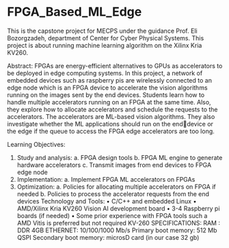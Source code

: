 # FPGA_Based_ML_Edge
This is the capstone project for MECPS under the guidance Prof. Eli Bozorgzadeh, department of Center for Cyber Physical Systems. This project is about running machine learning algorithm on the Xilinx Kria KV260. 

Abstract: FPGAs are energy-efficient alternatives to GPUs as accelerators to be deployed in 
edge computing systems. In this project, a network of embedded devices such as raspberry 
pis are wirelessly connected to an edge node which is an FPGA device to accelerate the vision 
algorithms running on the images sent by the end devices. Students learn how to handle 
multiple accelerators running on an FPGA at the same time. Also, they explore how to allocate 
accelerators and schedule the requests to the accelerators. The accelerators are ML-based 
vision algorithms. They also investigate whether the ML applications should run on the enddevice or the edge if the queue to access the FPGA edge accelerators are too long. 

Learning Objectives:
1. Study and analysis:
a. FPGA design tools
b. FPGA ML engine to generate hardware accelerators
c. Transmit images from end devices to FPGA edge node
2. Implementation:
a. Implement FPGA ML accelerators on FPGAs
3. Optimization:
a. Policies for allocating multiple accelerators on FPGA if needed
b. Policies to process the accelerator requests from the end devices
Technology and Tools:
• C/C++ and embedded Linux
• AMD/Xilinx Kria KV260 Vision AI development board
• 3-4 Raspberry pi boards (if needed)
• Some prior experience with FPGA tools such a AMD Vitis is preferred but not required
KV-260 SPECIFICATIONS: 
RAM : DDR 4GB
ETHERNET: 10/100/1000 Mb/s
Primary boot memory: 512 Mb QSPI
Secondary boot memory: microsD card (in our case 32 gb) 
